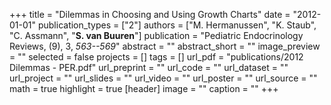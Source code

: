 +++
title = "Dilemmas in Choosing and Using Growth Charts"
date = "2012-01-01"
publication_types = ["2"]
authors = ["M. Hermanussen", "K. Staub", "C. Assmann", "**S. van Buuren**"]
publication = "Pediatric Endocrinology Reviews, (9), 3, _563--569_"
abstract = ""
abstract_short = ""
image_preview = ""
selected = false
projects = []
tags = []
url_pdf = "publications/2012 Dilemmas - PER.pdf"
url_preprint = ""
url_code = ""
url_dataset = ""
url_project = ""
url_slides = ""
url_video = ""
url_poster = ""
url_source = ""
math = true
highlight = true
[header]
image = ""
caption = ""
+++
